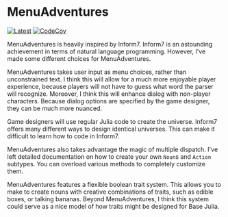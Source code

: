 # MenuAdventures

[![Latest](https://img.shields.io/badge/docs-dev-blue.svg)](https://bramtayl.github.io/MenuAdventures.jl/dev)
[![CodeCov](https://codecov.io/gh/bramtayl/AudioSchedules.jl/branch/master/graph/badge.svg)](https://codecov.io/gh/bramtayl/MenuAdventures.jl)

MenuAdventures is heavily inspired by Inform7. Inform7 is an astounding achievement in terms of natural language programming. However, I've made some different choices for MenuAdventures.

MenuAdventures takes user input as menu choices, rather than unconstrained text. I think this will allow for a much more enjoyable player experience, because players will not have to guess what word the parser will recognize. Moreover, I think this will enhance dialog with non-player characters. Because dialog options are specified by the game designer, they can be much more nuanced.

Game designers will use regular Julia code to create the universe. Inform7 offers many different ways to design identical universes. This can make it difficult to learn how to code in Inform7.

MenuAdventures also takes advantage the magic of multiple dispatch. I've left detailed documentation on how to create your own `Noun`s and `Action` subtypes. You can overload various methods to completely customize them.

MenuAdventures features a flexible boolean trait system. This allows you to make to create nouns with creative combinations of traits, such as edible boxes, or talking bananas. Beyond MenuAdventures, I think this system could serve as a nice model of how traits might be designed for Base Julia.

